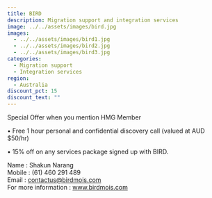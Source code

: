 ```yaml
---
title: BIRD
description: Migration support and integration services
image: ../../assets/images/bird.jpg
images:
  - ../../assets/images/bird1.jpg
  - ../../assets/images/bird2.jpg
  - ../../assets/images/bird3.jpg
categories:
  - Migration support
  - Integration services
region:
  - Australia
discount_pct: 15
discount_text: ""
---
```

Special Offer when you mention HMG Member

•	Free 1 hour personal and confidential discovery call (valued at AUD $50/hr)

•	15% off on any services package signed up with BIRD.



Name : Shakun Narang\
Mobile : (61) 460 291 489\
Email : contactus@birdmois.com\
For more information : www.birdmois.com
